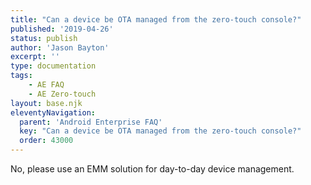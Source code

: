 ```yaml
---
title: "Can a device be OTA managed from the zero-touch console?"
published: '2019-04-26'
status: publish
author: 'Jason Bayton'
excerpt: ''
type: documentation
tags: 
    - AE FAQ
    - AE Zero-touch
layout: base.njk
eleventyNavigation:
  parent: 'Android Enterprise FAQ'
  key: "Can a device be OTA managed from the zero-touch console?"
  order: 43000
--- 
```

No, please use an EMM solution for day-to-day device management.

